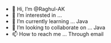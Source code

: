 - 👋 Hi, I’m @Raghul-AK
- 👀 I’m interested in ... 
- 🌱 I’m currently learning ... Java
- 💞️ I’m looking to collaborate on ... Java
- 📫 How to reach me ... Through email

<!---
Raghul-AK/Raghul-AK is a ✨ special ✨ repository because its `README.md` (this file) appears on your GitHub profile.
You can click the Preview link to take a look at your changes.
--->
